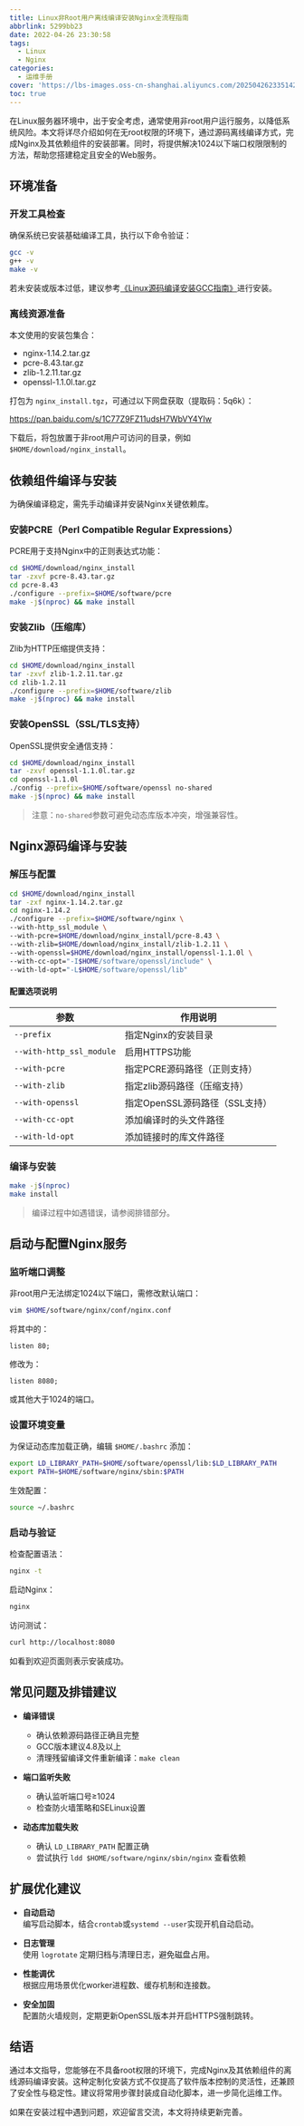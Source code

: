 ```yaml
---
title: Linux非Root用户离线编译安装Nginx全流程指南
abbrlink: 5299bb23
date: 2022-04-26 23:30:58
tags:
  - Linux
  - Nginx
categories:
  - 运维手册
cover: 'https://lbs-images.oss-cn-shanghai.aliyuncs.com/202504262335142.png'
toc: true
---
```


在Linux服务器环境中，出于安全考虑，通常使用非root用户运行服务，以降低系统风险。本文将详尽介绍如何在无root权限的环境下，通过源码离线编译方式，完成Nginx及其依赖组件的安装部署。同时，将提供解决1024以下端口权限限制的方法，帮助您搭建稳定且安全的Web服务。

<!-- more -->

## 环境准备

### 开发工具检查

确保系统已安装基础编译工具，执行以下命令验证：

```bash
gcc -v
g++ -v
make -v
```

若未安装或版本过低，建议参考[《Linux源码编译安装GCC指南》](https://blog.csdn.net/master336/article/details/113995297)进行安装。

### 离线资源准备

本文使用的安装包集合：

- nginx-1.14.2.tar.gz
- pcre-8.43.tar.gz
- zlib-1.2.11.tar.gz
- openssl-1.1.0l.tar.gz

打包为 `nginx_install.tgz`，可通过以下网盘获取（提取码：5q6k）：

https://pan.baidu.com/s/1C77Z9FZ11udsH7WbVY4YIw

下载后，将包放置于非root用户可访问的目录，例如 `$HOME/download/nginx_install`。

## 依赖组件编译与安装

为确保编译稳定，需先手动编译并安装Nginx关键依赖库。

### 安装PCRE（Perl Compatible Regular Expressions）

PCRE用于支持Nginx中的正则表达式功能：

```bash
cd $HOME/download/nginx_install
tar -zxvf pcre-8.43.tar.gz
cd pcre-8.43
./configure --prefix=$HOME/software/pcre
make -j$(nproc) && make install
```

### 安装Zlib（压缩库）

Zlib为HTTP压缩提供支持：

```bash
cd $HOME/download/nginx_install
tar -zxvf zlib-1.2.11.tar.gz
cd zlib-1.2.11
./configure --prefix=$HOME/software/zlib
make -j$(nproc) && make install
```

### 安装OpenSSL（SSL/TLS支持）

OpenSSL提供安全通信支持：

```bash
cd $HOME/download/nginx_install
tar -zxvf openssl-1.1.0l.tar.gz
cd openssl-1.1.0l
./config --prefix=$HOME/software/openssl no-shared
make -j$(nproc) && make install
```

> 注意：`no-shared`参数可避免动态库版本冲突，增强兼容性。

## Nginx源码编译与安装

### 解压与配置

```bash
cd $HOME/download/nginx_install
tar -zxf nginx-1.14.2.tar.gz
cd nginx-1.14.2
./configure --prefix=$HOME/software/nginx \
--with-http_ssl_module \
--with-pcre=$HOME/download/nginx_install/pcre-8.43 \
--with-zlib=$HOME/download/nginx_install/zlib-1.2.11 \
--with-openssl=$HOME/download/nginx_install/openssl-1.1.0l \
--with-cc-opt="-I$HOME/software/openssl/include" \
--with-ld-opt="-L$HOME/software/openssl/lib"
```

#### 配置选项说明

| 参数                       | 作用说明                 |
|--------------------------|----------------------|
| `--prefix`               | 指定Nginx的安装目录         |
| `--with-http_ssl_module` | 启用HTTPS功能            |
| `--with-pcre`            | 指定PCRE源码路径（正则支持）     |
| `--with-zlib`            | 指定zlib源码路径（压缩支持）     |
| `--with-openssl`         | 指定OpenSSL源码路径（SSL支持） |
| `--with-cc-opt`          | 添加编译时的头文件路径          |
| `--with-ld-opt`          | 添加链接时的库文件路径          |

### 编译与安装

```bash
make -j$(nproc)
make install
```

> 编译过程中如遇错误，请参阅排错部分。

## 启动与配置Nginx服务

### 监听端口调整

非root用户无法绑定1024以下端口，需修改默认端口：

```bash
vim $HOME/software/nginx/conf/nginx.conf
```

将其中的：

```nginx
listen 80;
```

修改为：

```nginx
listen 8080;
```

或其他大于1024的端口。

### 设置环境变量

为保证动态库加载正确，编辑 `$HOME/.bashrc` 添加：

```bash
export LD_LIBRARY_PATH=$HOME/software/openssl/lib:$LD_LIBRARY_PATH
export PATH=$HOME/software/nginx/sbin:$PATH
```

生效配置：

```bash
source ~/.bashrc
```

### 启动与验证

检查配置语法：

```bash
nginx -t
```

启动Nginx：

```bash
nginx
```

访问测试：

```bash
curl http://localhost:8080
```

如看到欢迎页面则表示安装成功。

## 常见问题及排错建议

- **编译错误**
    - 确认依赖源码路径正确且完整
    - GCC版本建议4.8及以上
    - 清理残留编译文件重新编译：`make clean`

- **端口监听失败**
    - 确认监听端口号≥1024
    - 检查防火墙策略和SELinux设置

- **动态库加载失败**
    - 确认 `LD_LIBRARY_PATH` 配置正确
    - 尝试执行 `ldd $HOME/software/nginx/sbin/nginx` 查看依赖

## 扩展优化建议

- **自动启动**  
  编写启动脚本，结合`crontab`或`systemd --user`实现开机自动启动。

- **日志管理**  
  使用 `logrotate` 定期归档与清理日志，避免磁盘占用。

- **性能调优**  
  根据应用场景优化worker进程数、缓存机制和连接数。

- **安全加固**  
  配置防火墙规则，定期更新OpenSSL版本并开启HTTPS强制跳转。

## 结语

通过本文指导，您能够在不具备root权限的环境下，完成Nginx及其依赖组件的离线源码编译安装。这种定制化安装方式不仅提高了软件版本控制的灵活性，还兼顾了安全性与稳定性。建议将常用步骤封装成自动化脚本，进一步简化运维工作。

如果在安装过程中遇到问题，欢迎留言交流，本文将持续更新完善。
